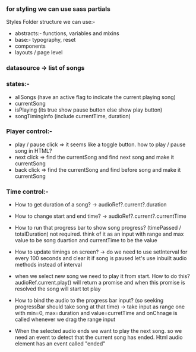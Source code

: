 ### for styling we can use sass partials

Styles Folder structure we can use:-

- abstracts:- functions, variables and mixins
- base:- typography, reset
- components
- layouts / page level

### datasource -> list of songs

### states:-

- allSongs (have an active flag to indicate the current playing song)
- currentSong
- isPlaying (its true show pause button else show play button)
- songTimingInfo (include currentTime, duration)

### Player control:-

- play / pause click => it seems like a toggle button. how to play / pause song in HTML?
- next click => find the currentSong and find next song and make it currentSong
- back click => find the currentSong and find before song and make it currentSong

### Time control:-

- How to get duration of a song? -> audioRef?.current?.duration

- How to change start and end time? -> audioRef?.current?.currentTime

- How to run that progress bar to show song progress? (timePassed / totalDuration)
  not required. think of it as an input with range and max value to be song duartion and currentTime to be the value

- How to update timings on screen? -> do we need to use setInterval for every 100 seconds and clear it if song is paused
  let's use inbuilt audio methods instead of interval

- when we select new song we need to play it from start. How to do this?
  audioRef.current.play() will return a promise and when this promise is resolved the song will start tot play

- How to bind the audio to the progress bar input? (so seeking progressBar should take song at that time) -> take input as range one with min=0, max=duration and value=curretTime and onChnage is called whenever we drag the range input

- When the selected audio ends we want to play the next song. so we need an event to detect that the current song has ended. Html audio element has an event called "ended"
